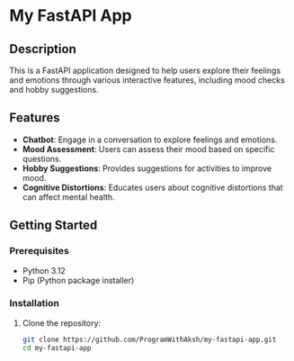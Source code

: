 # My FastAPI App

## Description
This is a FastAPI application designed to help users explore their feelings and emotions through various interactive features, including mood checks and hobby suggestions.

## Features
- **Chatbot**: Engage in a conversation to explore feelings and emotions.
- **Mood Assessment**: Users can assess their mood based on specific questions.
- **Hobby Suggestions**: Provides suggestions for activities to improve mood.
- **Cognitive Distortions**: Educates users about cognitive distortions that can affect mental health.

## Getting Started

### Prerequisites
- Python 3.12
- Pip (Python package installer)

### Installation

1. Clone the repository:
   ```bash
   git clone https://github.com/ProgramWithAksh/my-fastapi-app.git
   cd my-fastapi-app
 
